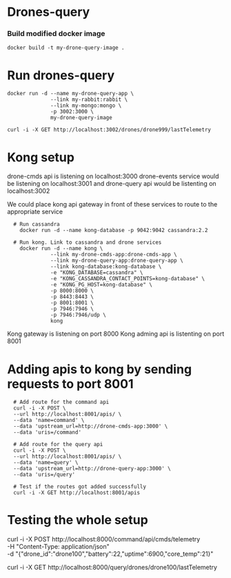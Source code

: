 # Drones-query
### Build modified docker image
```
docker build -t my-drone-query-image .
```
# Run drones-query
```
docker run -d --name my-drone-query-app \
              --link my-rabbit:rabbit \
              --link my-mongo:mongo \
              -p 3002:3000 \
              my-drone-query-image

curl -i -X GET http://localhost:3002/drones/drone999/lastTelemetry
```

# Kong setup
drone-cmds api is listening  on localhost:3000
drone-events service would be listening on localhost:3001
and drone-query api would be listenting on localhost:3002

We could place kong api gateway in front of these services to route to the
appropriate service

```
  # Run cassandra
	docker run -d --name kong-database -p 9042:9042 cassandra:2.2

  # Run kong. Link to cassandra and drone services
	docker run -d --name kong \
              --link my-drone-cmds-app:drone-cmds-app \
              --link my-drone-query-app:drone-query-app \
              --link kong-database:kong-database \
              -e "KONG_DATABASE=cassandra" \
              -e "KONG_CASSANDRA_CONTACT_POINTS=kong-database" \
              -e "KONG_PG_HOST=kong-database" \
              -p 8000:8000 \
              -p 8443:8443 \
              -p 8001:8001 \
              -p 7946:7946 \
              -p 7946:7946/udp \
              kong
```

Kong gateway is listening on port 8000
Kong adming api is listenting on port 8001

# Adding apis to kong by sending requests to port 8001
```
  # Add route for the command api
  curl -i -X POST \
  --url http://localhost:8001/apis/ \
  --data 'name=command' \
  --data 'upstream_url=http://drone-cmds-app:3000' \
  --data 'uris=/command'

  # Add route for the query api
  curl -i -X POST \
  --url http://localhost:8001/apis/ \
  --data 'name=query' \
  --data 'upstream_url=http://drone-query-app:3000' \
  --data 'uris=/query'

  # Test if the routes got added successfully
  curl -i -X GET http://localhost:8001/apis
```

# Testing the whole setup
curl -i -X POST http://localhost:8000/command/api/cmds/telemetry \
     -H "Content-Type: application/json" \
     -d "{\"drone_id\":\"drone100\",\"battery\":22,\"uptime\":6900,\"core_temp\":21}"

curl -i -X GET http://localhost:8000/query/drones/drone100/lastTelemetry


